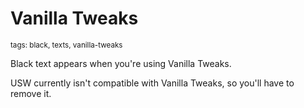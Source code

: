 # Vanilla Tweaks
<sup>tags: black, texts, vanilla-tweaks</sup>

Black text appears when you're using Vanilla Tweaks.

USW currently isn't compatible with Vanilla Tweaks, so you'll have to remove it.
